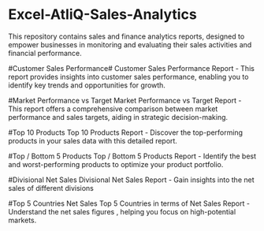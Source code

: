 # Excel-AtliQ-Sales-Analytics
This repository contains sales and finance analytics reports, designed to empower businesses in monitoring and evaluating their sales activities and financial performance.

#Customer Sales Performance#
Customer Sales Performance Report - This report provides insights into customer sales performance, enabling you to identify key trends and opportunities for growth.

#Market Performance vs Target
Market Performance vs Target Report - This report offers a comprehensive comparison between market performance and sales targets, aiding in strategic decision-making.

#Top 10 Products
Top 10 Products Report - Discover the top-performing products in your sales data with this detailed report.

#Top / Bottom 5 Products
Top / Bottom 5 Products Report - Identify the best and worst-performing products to optimize your product portfolio.

#Divisional Net Sales
Divisional Net Sales Report - Gain insights into the net sales of different divisions

#Top 5 Countries Net Sales
Top 5 Countries in terms of Net Sales Report - Understand the net sales figures , helping you focus on high-potential markets.
